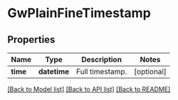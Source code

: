 # GwPlainFineTimestamp

## Properties
Name | Type | Description | Notes
------------ | ------------- | ------------- | -------------
**time** | **datetime** | Full timestamp. | [optional] 

[[Back to Model list]](../README.md#documentation-for-models) [[Back to API list]](../README.md#documentation-for-api-endpoints) [[Back to README]](../README.md)


